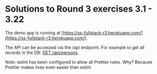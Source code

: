 # Solutions to Round 3 exercises 3.1 - 3.22

The demo app is running at [https://ss-fullstack-r3.herokuapp.com/](https://ss-fullstack-r3.herokuapp.com/).

The API can be accessed via the /api endpoint. For example to get all records in the DB: [GET /api/persons](https://ss-fullstack-r3.herokuapp.com/api/persons).

_Note_: eslint has been configured to allow all Prettier rules. Why? Because Prettier makes lives even easier than eslint.
